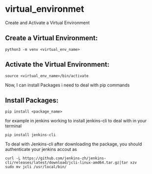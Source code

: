# virtual_environmet
Create and Activate a Virtual Environment

## Create a Virtual Environment:
```
python3 -m venv <virtual_env_name>
```
## Activate the Virtual Environment: 
```
source <virtual_env_name>/bin/activate
```
Now, I can install Packages i need to deal with pip commands

## Install Packages: 
```
pip install <package_name>
```
for example in jenkins working to install jenkins-cli to deal with in your terminal
```
pip install jenkins-cli
```
To deal with Jenkins-cli after downloading the package, you should authenticate your jenkins accout as
```
curl -L https://github.com/jenkins-zh/jenkins-cli/releases/latest/download/jcli-linux-amd64.tar.gz|tar xzv
sudo mv jcli /usr/local/bin/
```
